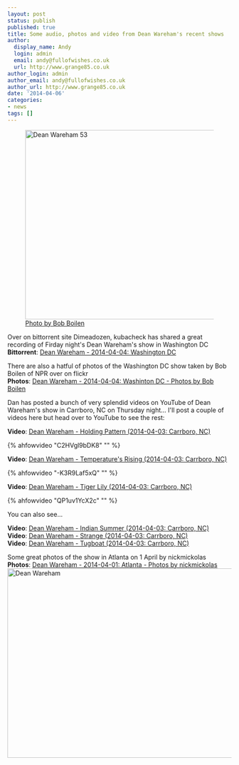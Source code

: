 ```yaml
---
layout: post
status: publish
published: true
title: Some audio, photos and video from Dean Wareham's recent shows
author:
  display_name: Andy
  login: admin
  email: andy@fullofwishes.co.uk
  url: http://www.grange85.co.uk
author_login: admin
author_email: andy@fullofwishes.co.uk
author_url: http://www.grange85.co.uk
date: '2014-04-06'
categories:
- news
tags: []
---
```

<figure class="caption aligncenter"><a href="https://www.flickr.com/photos/allsongs/13642939664" title="Dean Wareham 53 by All Songs Considered NPR, on Flickr"><img src="https://farm8.staticflickr.com/7446/13642939664_5d68c1a099_z.jpg" width="640" height="425" alt="Dean Wareham 53"></a><figcaption class="caption-text"><a href="https://flic.kr/p/mMzCDE">Photo by Bob Boilen</a></figcaption></figure>

<p>Over on bittorrent site Dimeadozen, kubacheck has shared a great recording of Firday night's Dean Wareham's show in Washington DC<br />
<strong>Bittorrent</strong>: <a href="http://www.dimeadozen.org/torrents-details.php?id=487819">Dean Wareham - 2014-04-04: Washington DC</a></p>
<p>There are also a hatful of photos of the Washington DC show taken by Bob Boilen of NPR over on flickr<br />
<strong>Photos</strong>: <a href="https://www.flickr.com/photos/allsongs/sets/72157643457947914">Dean Wareham - 2014-04-04: Washinton DC - Photos by Bob Boilen</a></p>
<p>Dan has posted a bunch of very splendid videos on YouTube of Dean Wareham's show in Carrboro, NC on Thursday night... I'll post a couple of videos here but head over to YouTube to see the rest:</p>
<p><strong>Video</strong>: <a href="http://youtu.be/C2HVgl9bDK8">Dean Wareham - Holding Pattern (2014-04-03: Carrboro, NC)</a><br />

{% ahfowvideo "C2HVgl9bDK8" "" %}

<p><strong>Video</strong>: <a href="http://youtu.be/-K3R9Laf5xQ">Dean Wareham - Temperature's Rising (2014-04-03: Carrboro, NC)</a><br />

{% ahfowvideo "-K3R9Laf5xQ" "" %}

<p><strong>Video</strong>: <a href="http://youtu.be/QP1uv1YcX2c">Dean Wareham - Tiger Lily (2014-04-03: Carrboro, NC)</a><br />

{% ahfowvideo "QP1uv1YcX2c" "" %}

<p>You can also see...</p>
<p><strong>Video</strong>: <a href="http://youtu.be/2mIcRkKycbk">Dean Wareham - Indian Summer (2014-04-03: Carrboro, NC)</a><br />
<strong>Video</strong>: <a href="http://youtu.be/qVh-7OrHLbg">Dean Wareham - Strange (2014-04-03: Carrboro, NC)</a><br />
<strong>Video</strong>: <a href="http://youtu.be/0Qpp7pBSeG4">Dean Wareham - Tugboat (2014-04-03: Carrboro, NC)</a></p>
<p>Some great photos of the show in Atlanta on 1 April by nickmickolas<br />
<strong>Photos</strong>: <a href="https://www.flickr.com/photos/johnmcnicholas/sets/72157643488955415">Dean Wareham - 2014-04-01: Atlanta - Photos by nickmickolas</a><br />
<a href="https://www.flickr.com/photos/johnmcnicholas/13644285084" title="Dean Wareham by nickmickolas, on Flickr"><img class="aligncenter" src="https://farm4.staticflickr.com/3784/13644285084_711b0f4d3c_z.jpg" width="640" height="425" alt="Dean Wareham"></a></p>
